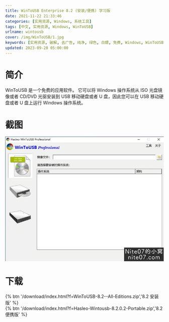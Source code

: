 ```yaml
---
title: WinToUSB Enterprise 8.2 (安装/便携) 学习版
date: 2021-11-22 21:33:46
categories: [实用资源, Windows, 系统工具]
tags: [中文, 实用资源, Windows, WinToUSB]
urlname: wintousb
cover: /img/WinToUSB/1.jpg
keywords: [实用资源, 破解, 去广告, 纯净, 绿色, 白嫖, 免费, Windows, WinToUSB]
updated: 2023-09-28 05:00:00
---
```


# 简介

WinToUSB 是一个免费的应用软件。 它可以将 Windows 操作系统从 ISO 光盘镜像或者 CD/DVD 光驱安装到 USB 移动硬盘或者 U 盘，因此您可以在 USB 移动硬盘或者 U 盘上运行 Windows 操作系统。

# 截图

![](/img/WinToUSB/2.jpg)

# 下载

{% btn '/download/index.html?f=WinToUSB-8.2--All-Editions.zip','8.2 安装版' %}
<br>
{% btn '/download/index.html?f=Hasleo-Wintousb-8.2.0.2-Portable.zip','8.2 便携版' %}
